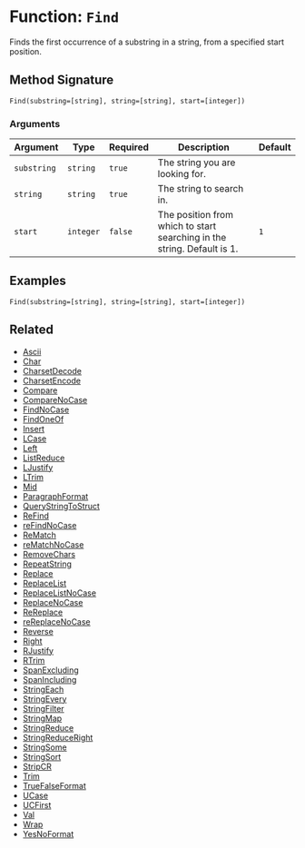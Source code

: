 [comment]: # (Note: This documentation is generated dynamically in the build process.  To modify the contents, change the javadoc on the _invoke method of the BIF class)

# Function: `Find`

Finds the first occurrence of a substring in a string, from a specified start position.

## Method Signature
```
Find(substring=[string], string=[string], start=[integer])
```
### Arguments

| Argument | Type | Required | Description | Default |
|----------|------|----------|-------------|---------|
| `substring` | `string` | `true` | The string you are looking for. |  |
| `string` | `string` | `true` | The string to search in. |  |
| `start` | `integer` | `false` | The position from which to start searching in the string. Default is 1. | `1` |

## Examples

```
Find(substring=[string], string=[string], start=[integer])
```

## Related
  * [Ascii](Ascii.md)
  * [Char](Char.md)
  * [CharsetDecode](CharsetDecode.md)
  * [CharsetEncode](CharsetEncode.md)
  * [Compare](Compare.md)
  * [CompareNoCase](CompareNoCase.md)
  * [FindNoCase](FindNoCase.md)
  * [FindOneOf](FindOneOf.md)
  * [Insert](Insert.md)
  * [LCase](LCase.md)
  * [Left](Left.md)
  * [ListReduce](ListReduce.md)
  * [LJustify](LJustify.md)
  * [LTrim](LTrim.md)
  * [Mid](Mid.md)
  * [ParagraphFormat](ParagraphFormat.md)
  * [QueryStringToStruct](QueryStringToStruct.md)
  * [ReFind](ReFind.md)
  * [reFindNoCase](reFindNoCase.md)
  * [ReMatch](ReMatch.md)
  * [reMatchNoCase](reMatchNoCase.md)
  * [RemoveChars](RemoveChars.md)
  * [RepeatString](RepeatString.md)
  * [Replace](Replace.md)
  * [ReplaceList](ReplaceList.md)
  * [ReplaceListNoCase](ReplaceListNoCase.md)
  * [ReplaceNoCase](ReplaceNoCase.md)
  * [ReReplace](ReReplace.md)
  * [reReplaceNoCase](reReplaceNoCase.md)
  * [Reverse](Reverse.md)
  * [Right](Right.md)
  * [RJustify](RJustify.md)
  * [RTrim](RTrim.md)
  * [SpanExcluding](SpanExcluding.md)
  * [SpanIncluding](SpanIncluding.md)
  * [StringEach](StringEach.md)
  * [StringEvery](StringEvery.md)
  * [StringFilter](StringFilter.md)
  * [StringMap](StringMap.md)
  * [StringReduce](StringReduce.md)
  * [StringReduceRight](StringReduceRight.md)
  * [StringSome](StringSome.md)
  * [StringSort](StringSort.md)
  * [StripCR](StripCR.md)
  * [Trim](Trim.md)
  * [TrueFalseFormat](TrueFalseFormat.md)
  * [UCase](UCase.md)
  * [UCFirst](UCFirst.md)
  * [Val](Val.md)
  * [Wrap](Wrap.md)
  * [YesNoFormat](YesNoFormat.md)
